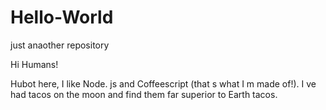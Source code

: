 # Hello-World
just anaother repository

Hi Humans!  

Hubot here, I like Node. js and Coffeescript (that s what I m made of!).
I ve had tacos on the moon and find them far superior to Earth tacos.
